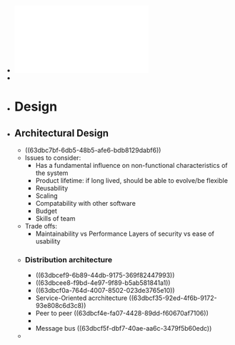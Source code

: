 - ![lecture7_design_architectural_design.pdf](../assets/lecture7_design_architectural_design_1675347725270_0.pdf)
-
- # Design
- ## Architectural Design
	- ((63dbc7bf-6db5-48b5-afe6-bdb8129dabf6))
	- Issues to consider:
		- Has a fundamental influence on non-functional characteristics of the system
		- Product lifetime: if long lived, should be able to evolve/be flexible
		- Reusability
		- Scaling
		- Compatability with other software
		- Budget
		- Skills of team
	- Trade offs:
		- Maintainability vs Performance
		  Layers of security vs ease of usability
	- ### Distribution architecture
		- ((63dbcef9-6b89-44db-9175-369f82447993))
		- ((63dbcee8-f9bd-4e97-9f89-b5ab581841a1))
		- ((63dbcf0a-764d-4007-8502-023de3765e10))
		- Service-Oriented acrchitecture ((63dbcf35-92ed-4f6b-9172-93e808c6d3c8))
		- Peer to peer ((63dbcf4e-fa07-4428-89dd-f60670af7106))
		-
		- Message bus ((63dbcf5f-dbf7-40ae-aa6c-3479f5b60edc))
	-